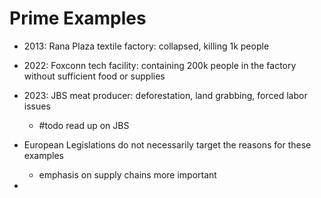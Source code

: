 # Prime Examples
- 2013: Rana Plaza textile factory: collapsed, killing 1k people
- 2022: Foxconn tech facility: containing 200k people in the factory without sufficient food or supplies
- 2023: JBS meat producer: deforestation, land grabbing, forced labor issues
	- #todo read up on JBS

- European Legislations do not necessarily target the reasons for these examples
	- emphasis on supply chains more important 
- 